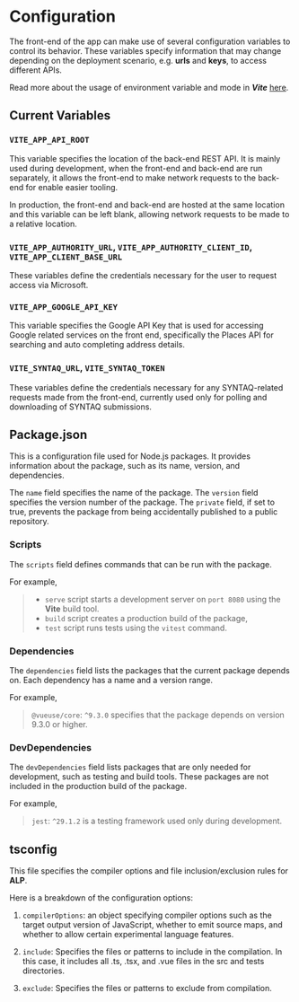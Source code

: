 # Configuration

The front-end of the app can make use of several configuration variables to control its behavior. These variables specify information that may change depending on the deployment scenario, e.g. **urls** and **keys**, to access different APIs.

Read more about the usage of environment variable and mode in ***Vite*** [here](https://vitejs.dev/guide/env-and-mode.html).

## Current Variables

###  `VITE_APP_API_ROOT`

This variable specifies the location of the back-end REST API. It is mainly used during development, when the front-end and back-end are run separately, it allows the front-end to make network requests to the back-end for enable easier tooling. 

In production, the front-end and back-end are hosted at the same location and this variable can be left blank, allowing network requests to be made to a relative location.

### `VITE_APP_AUTHORITY_URL`, `VITE_APP_AUTHORITY_CLIENT_ID`, `VITE_APP_CLIENT_BASE_URL`

These variables define the credentials necessary for the user to request access via Microsoft.

### `VITE_APP_GOOGLE_API_KEY`

This variable specifies the Google API Key that is used for accessing Google related services on the front end, specifically the Places API for searching and auto completing address details.

### `VITE_SYNTAQ_URL`, `VITE_SYNTAQ_TOKEN`

These variables define the credentials necessary for any SYNTAQ-related requests made from the front-end, currently used only for polling and downloading of SYNTAQ submissions.

## Package.json

This is a configuration file used for Node.js packages. It provides information about the package, such as its name, version, and dependencies.

The `name` field specifies the name of the package. The `version` field specifies the version number of the package. The `private` field, if set to true, prevents the package from being accidentally published to a public repository.

### Scripts

The `scripts` field defines commands that can be run with the package. 

For example,
> - `serve` script starts a development server on `port 8080` using the **Vite** build tool. 
> - `build` script creates a production build of the package, 
> - `test` script runs tests using the `vitest` command.

### Dependencies

The `dependencies` field lists the packages that the current package depends on. Each dependency has a name and a version range. 

For example, 

> `@vueuse/core`: `^9.3.0` specifies that the package depends on version 9.3.0 or higher.

### DevDependencies

The `devDependencies` field lists packages that are only needed for development, such as testing and build tools. These packages are not included in the production build of the package. 

For example, 

> `jest`: `^29.1.2` is a testing framework used only during development.

## tsconfig

This file specifies the compiler options and file inclusion/exclusion rules for **ALP**. 

Here is a breakdown of the configuration options:

1. `compilerOptions`: an object specifying compiler options such as the target output version of JavaScript, whether to emit source maps, and whether to allow certain experimental language features.

2. `include`: Specifies the files or patterns to include in the compilation. In this case, it includes all .ts, .tsx, and .vue files in the src and tests directories.

3. `exclude`: Specifies the files or patterns to exclude from compilation.
